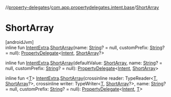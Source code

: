 //[property-delegates](../../index.md)/[com.app.propertydelegates.intent.base](index.md)/[ShortArray](-short-array.md)

# ShortArray

[androidJvm]\
inline fun [IntentExtra](../com.app.propertydelegates.intent/-intent-extra/index.md).[ShortArray](-short-array.md)(name: [String](https://kotlinlang.org/api/latest/jvm/stdlib/kotlin/-string/index.html)? = null, customPrefix: [String](https://kotlinlang.org/api/latest/jvm/stdlib/kotlin/-string/index.html)? = null): [PropertyDelegate](../com.app.propertydelegates/-property-delegate/index.md)<[Intent](https://developer.android.com/reference/kotlin/android/content/Intent.html), [ShortArray](https://kotlinlang.org/api/latest/jvm/stdlib/kotlin/-short-array/index.html)?>

inline fun [IntentExtra](../com.app.propertydelegates.intent/-intent-extra/index.md).[ShortArray](-short-array.md)(defaultValue: [ShortArray](https://kotlinlang.org/api/latest/jvm/stdlib/kotlin/-short-array/index.html), name: [String](https://kotlinlang.org/api/latest/jvm/stdlib/kotlin/-string/index.html)? = null, customPrefix: [String](https://kotlinlang.org/api/latest/jvm/stdlib/kotlin/-string/index.html)? = null): [PropertyDelegate](../com.app.propertydelegates/-property-delegate/index.md)<[Intent](https://developer.android.com/reference/kotlin/android/content/Intent.html), [ShortArray](https://kotlinlang.org/api/latest/jvm/stdlib/kotlin/-short-array/index.html)>

inline fun <[T](-short-array.md)> [IntentExtra](../com.app.propertydelegates.intent/-intent-extra/index.md).[ShortArray](-short-array.md)(crossinline reader: TypeReader<[T](-short-array.md), [ShortArray](https://kotlinlang.org/api/latest/jvm/stdlib/kotlin/-short-array/index.html)?>, crossinline writer: TypeWriter<[T](-short-array.md), [ShortArray](https://kotlinlang.org/api/latest/jvm/stdlib/kotlin/-short-array/index.html)?>, name: [String](https://kotlinlang.org/api/latest/jvm/stdlib/kotlin/-string/index.html)? = null, customPrefix: [String](https://kotlinlang.org/api/latest/jvm/stdlib/kotlin/-string/index.html)? = null): [PropertyDelegate](../com.app.propertydelegates/-property-delegate/index.md)<[Intent](https://developer.android.com/reference/kotlin/android/content/Intent.html), [T](-short-array.md)>
